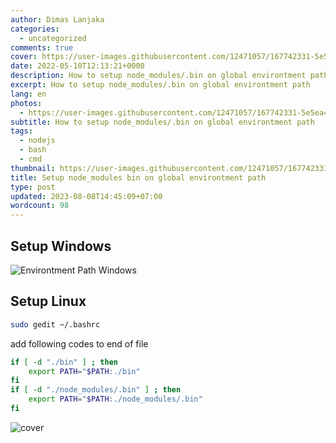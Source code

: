 ```yaml
---
author: Dimas Lanjaka
categories:
  - uncategorized
comments: true
cover: https://user-images.githubusercontent.com/12471057/167742331-5e5ea481-cbfc-4a9a-87fd-7b404b16a4dc.png
date: 2022-05-10T12:13:21+0000
description: How to setup node_modules/.bin on global environtment path
excerpt: How to setup node_modules/.bin on global environtment path
lang: en
photos:
  - https://user-images.githubusercontent.com/12471057/167742331-5e5ea481-cbfc-4a9a-87fd-7b404b16a4dc.png
subtitle: How to setup node_modules/.bin on global environtment path
tags:
  - nodejs
  - bash
  - cmd
thumbnail: https://user-images.githubusercontent.com/12471057/167742331-5e5ea481-cbfc-4a9a-87fd-7b404b16a4dc.png
title: Setup node_modules bin on global environtment path
type: post
updated: 2023-08-08T14:45:09+07:00
wordcount: 98
---
```


## Setup Windows
![Environtment Path Windows](https://user-images.githubusercontent.com/12471057/167625486-8ba5d865-b3e5-4cec-bdb5-6c335ff5b2d6.png)

## Setup Linux
```bash
sudo gedit ~/.bashrc
```
add following codes to end of file
```bash
if [ -d "./bin" ] ; then
    export PATH="$PATH:./bin"
fi
if [ -d "./node_modules/.bin" ] ; then
    export PATH="$PATH:./node_modules/.bin"
fi
```

![cover](https://user-images.githubusercontent.com/12471057/167742331-5e5ea481-cbfc-4a9a-87fd-7b404b16a4dc.png)
